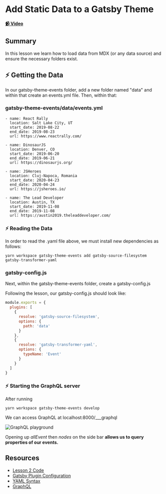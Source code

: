 # Add Static Data to a Gatsby Theme

**[📹 Video](https://egghead.io/lessons/gatsby-add-static-data-to-a-gatsby-theme)**

## Summary

In this lesson we learn how to load data from MDX (or any data source) and ensure the necessary folders exist.

## ⚡ Getting the Data

In our gatsby-theme-events folder, add a new folder named "data" and within that create an events.yml file. Then, within that:

### gatsby-theme-events/data/events.yml
```
- name: React Rally
  location: Salt Lake City, UT
  start_date: 2019-08-22
  end_date: 2019-08-23
  url: https://www.reactrally.com/

- name: DinosaurJS
  location: Denver, CO
  start_date: 2019-06-20
  end_date: 2019-06-21
  url: https://dinosaurjs.org/

- name: JSHeroes
  location: Cluj-Napoca, Romania
  start_date: 2020-04-23
  end_date: 2020-04-24
  url: https://jsheroes.io/

- name: The Lead Developer
  location: Austin, TX
  start_date: 2019-11-08
  end_date: 2019-11-08
  url: https://austin2019.theleaddeveloper.com/
```
### ⚡ Reading the Data
In order to read the .yaml file above, we must install new dependencies as follows:
```
yarn workspace gatsby-theme-events add gatsby-source-filesystem gatsby-transformer-yaml
```
### gatsby-config.js
Next, within the gatsby-theme-events folder, create a gatsby-config.js

Following the lesson, our gatsby-config.js should look like:
```javascript
module.exports = {
  plugins: [
    {
      resolve: 'gatsby-source-filesystem',
      options: {
        path: 'data'
      }
    },
    {
      resolve: 'gatsby-transformer-yaml',
      options: {
        typeName: 'Event'
      }
    }
  ]
}
```
### ⚡ Starting the GraphQL server
After running
```
yarn workspace gatsby-theme-events develop
```
We can access GraphQL at localhost:8000/\_\_\_graphql

![GraphQL playground](https://res.cloudinary.com/dg3gyk0gu/image/upload/v1593019628/transcript-images/02-add-static-data-to-a-gatsby-theme-graphql-playground.png)

Opening up *allEvent* then *nodes* on the side bar **allows us to query properties of our events.**

## Resources
- [Lesson 2 Code](https://github.com/ParkerGits/authoring-gatsby-themes/tree/02-gatsby-add-static-data-to-a-gatsby-theme)
- [Gatsby Plugin Configuration](https://www.gatsbyjs.org/docs/gatsby-config/#plugins)
- [YAML Syntax](https://docs.ansible.com/ansible/latest/reference_appendices/YAMLSyntax.html)
- [GraphQL](https://graphql.org/)
